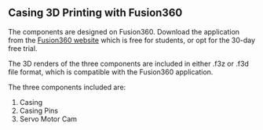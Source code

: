 ## Casing 3D Printing with Fusion360

The components are designed on Fusion360. Download the application from the [Fusion360 website](https://www.autodesk.com/campaigns/education/fusion-360) which is free for students, or opt for the 30-day free trial.

The 3D renders of the three components are included in either .f3z or .f3d file format, which is compatible with the Fusion360 application.

The three components included are:

 1. Casing
 2. Casing Pins
 3. Servo Motor Cam 

